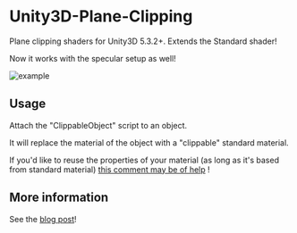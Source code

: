 # Unity3D-Plane-Clipping
Plane clipping shaders for Unity3D 5.3.2+. Extends the Standard shader!

Now it works with the specular setup as well!

![example](http://i.imgur.com/sHb2Y1H.png)

## Usage

Attach the "ClippableObject" script to an object.

It will replace the material of the object with a "clippable" standard material.

If you'd like to reuse the properties of your material (as long as it's based from standard material) [this comment may be of help](https://github.com/toxicFork/Unity3D-Plane-Clipping/issues/2#issuecomment-291783757) !

## More information

See the [blog post](http://www.toxicfork.com/194/per-object-clipping-planes-shader-in-unity3d-5)!